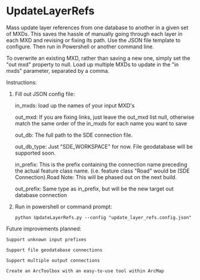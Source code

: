 # UpdateLayerRefs
Mass update layer references from one database to another in a given set of MXDs. This saves the hassle of manually going through each layer in each MXD and revising or fixing its path. Use the JSON file template to configure. Then run in Powershell or another command line.

To overwrite an existing MXD, rather than saving a new one, simply set the "out mxd" property to null.
Load up multiple MXDs to update in the "in mxds" parameter, separated by a comma.


Instructions:

1. Fill out JSON config file:


    in_mxds: load up the names of your input MXD's


    out_mxd: If you are fixing links, just leave the out_mxd list null, otherwise match the same order of the in_mxds for each name you want to save


    out_db: The full path to the SDE connection file.


    out_db_type: Just "SDE_WORKSPACE" for now. File geodatabase will be supported soon.


    in_prefix: This is the prefix containing the connection name preceding the actual feature class name. (i.e. feature class "Road" would be (SDE Connection).Road  Note: This will be phased out on the next build.


    out_prefix: Same type as in_prefix, but will be the new target out database connection


2. Run in powershell or command prompt: 

       python UpdateLayerRefs.py --config "update_layer_refs.config.json"



  Future improvements planned:

    Support unknown input prefixes

    Support file geodatabase connections

    Support multiple output connections

    Create an ArcToolbox with an easy-to-use tool within ArcMap
